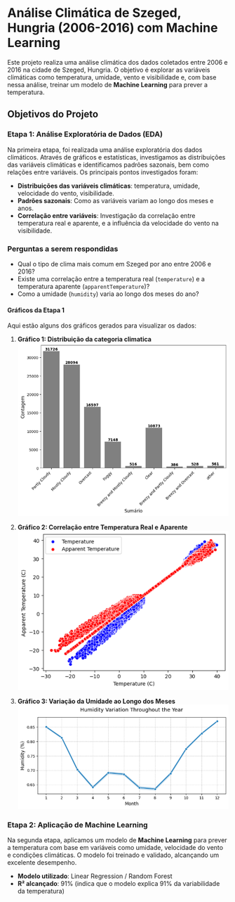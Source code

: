 # Análise Climática de Szeged, Hungria (2006-2016) com Machine Learning

Este projeto realiza uma análise climática dos dados coletados entre 2006 e 2016 na cidade de Szeged, Hungria. O objetivo é explorar as variáveis climáticas como temperatura, umidade, vento e visibilidade e, com base nessa análise, treinar um modelo de **Machine Learning** para prever a temperatura.

## Objetivos do Projeto

### Etapa 1: Análise Exploratória de Dados (EDA)
Na primeira etapa, foi realizada uma análise exploratória dos dados climáticos. Através de gráficos e estatísticas, investigamos as distribuições das variáveis climáticas e identificamos padrões sazonais, bem como relações entre variáveis. Os principais pontos investigados foram:

- **Distribuições das variáveis climáticas**: temperatura, umidade, velocidade do vento, visibilidade.
- **Padrões sazonais**: Como as variáveis variam ao longo dos meses e anos.
- **Correlação entre variáveis**: Investigação da correlação entre temperatura real e aparente, e a influência da velocidade do vento na visibilidade.

### Perguntas a serem respondidas
- Qual o tipo de clima mais comum em Szeged por ano entre 2006 e 2016?
- Existe uma correlação entre a temperatura real (`temperature`) e a temperatura aparente (`apparentTemperature`)?
- Como a umidade (`humidity`) varia ao longo dos meses do ano?

#### Gráficos da Etapa 1
Aqui estão alguns dos gráficos gerados para visualizar os dados:

1. **Gráfico 1: Distribuição da categoria climatica**
   ![Gráfico 1](https://github.com/andrewgabr/Analise_Clim-tica_Szeged-Regressao/blob/main/imgs/1.png?raw=true)

2. **Gráfico 2: Correlação entre Temperatura Real e Aparente**
   ![Gráfico 2](https://github.com/andrewgabr/Analise_Clim-tica_Szeged-Regressao/blob/main/imgs/2.png?raw=true)

3. **Gráfico 3: Variação da Umidade ao Longo dos Meses**
   ![Gráfico 3](https://github.com/andrewgabr/Analise_Clim-tica_Szeged-Regressao/blob/main/imgs/3.png?raw=true)

### Etapa 2: Aplicação de Machine Learning
Na segunda etapa, aplicamos um modelo de **Machine Learning** para prever a temperatura com base em variáveis como umidade, velocidade do vento e condições climáticas. O modelo foi treinado e validado, alcançando um excelente desempenho.

- **Modelo utilizado**: Linear Regression / Random Forest
- **R² alcançado**: 91% (indica que o modelo explica 91% da variabilidade da temperatura)


